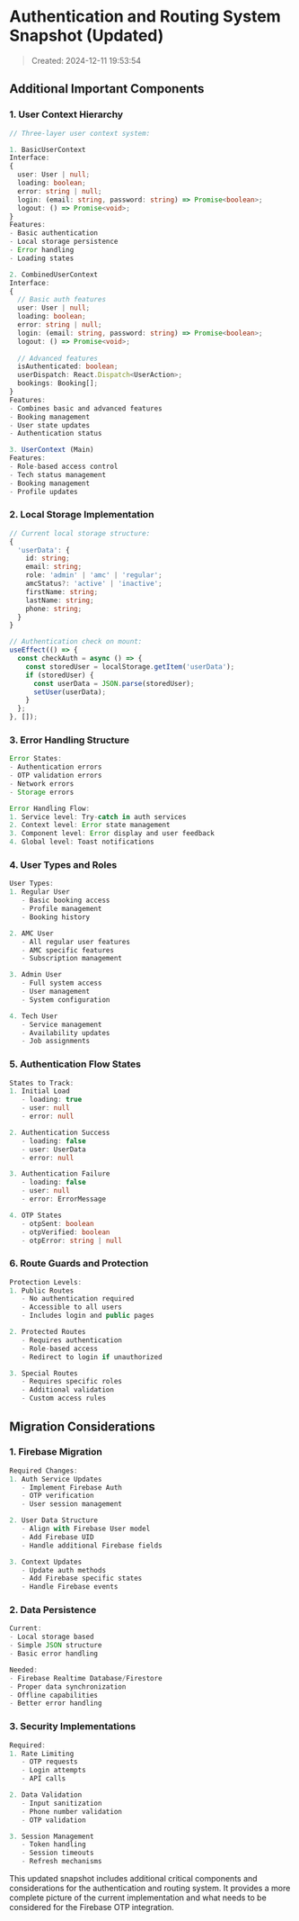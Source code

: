# Authentication and Routing System Snapshot (Updated)
> Created: 2024-12-11 19:53:54

## Additional Important Components

### 1. User Context Hierarchy
```typescript
// Three-layer user context system:

1. BasicUserContext
Interface:
{
  user: User | null;
  loading: boolean;
  error: string | null;
  login: (email: string, password: string) => Promise<boolean>;
  logout: () => Promise<void>;
}
Features:
- Basic authentication
- Local storage persistence
- Error handling
- Loading states

2. CombinedUserContext
Interface:
{
  // Basic auth features
  user: User | null;
  loading: boolean;
  error: string | null;
  login: (email: string, password: string) => Promise<boolean>;
  logout: () => Promise<void>;
  
  // Advanced features
  isAuthenticated: boolean;
  userDispatch: React.Dispatch<UserAction>;
  bookings: Booking[];
}
Features:
- Combines basic and advanced features
- Booking management
- User state updates
- Authentication status

3. UserContext (Main)
Features:
- Role-based access control
- Tech status management
- Booking management
- Profile updates
```

### 2. Local Storage Implementation
```typescript
// Current local storage structure:
{
  'userData': {
    id: string;
    email: string;
    role: 'admin' | 'amc' | 'regular';
    amcStatus?: 'active' | 'inactive';
    firstName: string;
    lastName: string;
    phone: string;
  }
}

// Authentication check on mount:
useEffect(() => {
  const checkAuth = async () => {
    const storedUser = localStorage.getItem('userData');
    if (storedUser) {
      const userData = JSON.parse(storedUser);
      setUser(userData);
    }
  };
}, []);
```

### 3. Error Handling Structure
```typescript
Error States:
- Authentication errors
- OTP validation errors
- Network errors
- Storage errors

Error Handling Flow:
1. Service level: Try-catch in auth services
2. Context level: Error state management
3. Component level: Error display and user feedback
4. Global level: Toast notifications
```

### 4. User Types and Roles
```typescript
User Types:
1. Regular User
   - Basic booking access
   - Profile management
   - Booking history

2. AMC User
   - All regular user features
   - AMC specific features
   - Subscription management

3. Admin User
   - Full system access
   - User management
   - System configuration

4. Tech User
   - Service management
   - Availability updates
   - Job assignments
```

### 5. Authentication Flow States
```typescript
States to Track:
1. Initial Load
   - loading: true
   - user: null
   - error: null

2. Authentication Success
   - loading: false
   - user: UserData
   - error: null

3. Authentication Failure
   - loading: false
   - user: null
   - error: ErrorMessage

4. OTP States
   - otpSent: boolean
   - otpVerified: boolean
   - otpError: string | null
```

### 6. Route Guards and Protection
```typescript
Protection Levels:
1. Public Routes
   - No authentication required
   - Accessible to all users
   - Includes login and public pages

2. Protected Routes
   - Requires authentication
   - Role-based access
   - Redirect to login if unauthorized

3. Special Routes
   - Requires specific roles
   - Additional validation
   - Custom access rules
```

## Migration Considerations

### 1. Firebase Migration
```typescript
Required Changes:
1. Auth Service Updates
   - Implement Firebase Auth
   - OTP verification
   - User session management

2. User Data Structure
   - Align with Firebase User model
   - Add Firebase UID
   - Handle additional Firebase fields

3. Context Updates
   - Update auth methods
   - Add Firebase specific states
   - Handle Firebase events
```

### 2. Data Persistence
```typescript
Current:
- Local storage based
- Simple JSON structure
- Basic error handling

Needed:
- Firebase Realtime Database/Firestore
- Proper data synchronization
- Offline capabilities
- Better error handling
```

### 3. Security Implementations
```typescript
Required:
1. Rate Limiting
   - OTP requests
   - Login attempts
   - API calls

2. Data Validation
   - Input sanitization
   - Phone number validation
   - OTP validation

3. Session Management
   - Token handling
   - Session timeouts
   - Refresh mechanisms
```

This updated snapshot includes additional critical components and considerations for the authentication and routing system. It provides a more complete picture of the current implementation and what needs to be considered for the Firebase OTP integration.
